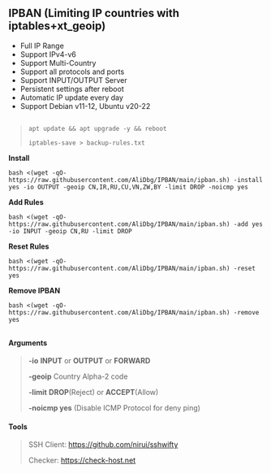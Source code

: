 ## IPBAN (Limiting IP countries with iptables+xt_geoip)

- Full IP Range
- Support IPv4-v6
- Support Multi-Country
- Support all protocols and ports
- Support INPUT/OUTPUT Server
- Persistent settings after reboot
- Automatic IP update every day
- Support Debian v11-12, Ubuntu v20-22
## 
> ```apt update && apt upgrade -y && reboot```
> 
> ```iptables-save > backup-rules.txt```
  
**Install**
```
bash <(wget -qO- https://raw.githubusercontent.com/AliDbg/IPBAN/main/ipban.sh) -install yes -io OUTPUT -geoip CN,IR,RU,CU,VN,ZW,BY -limit DROP -noicmp yes
```


**Add Rules**
```
bash <(wget -qO- https://raw.githubusercontent.com/AliDbg/IPBAN/main/ipban.sh) -add yes -io INPUT -geoip CN,RU -limit DROP
```

**Reset Rules**
```
bash <(wget -qO- https://raw.githubusercontent.com/AliDbg/IPBAN/main/ipban.sh) -reset yes
```

**Remove IPBAN**
```
bash <(wget -qO- https://raw.githubusercontent.com/AliDbg/IPBAN/main/ipban.sh) -remove yes
```
## 
#### Arguments
>
> **-io** **INPUT** or **OUTPUT** or **FORWARD**
>
> **-geoip** Country	Alpha-2 code
>
> **-limit**  **DROP**(Reject) or **ACCEPT**(Allow)
>
> **-noicmp yes** (Disable ICMP Protocol for deny ping)


#### Tools
> SSH Client: https://github.com/nirui/sshwifty
>
> Checker: https://check-host.net
